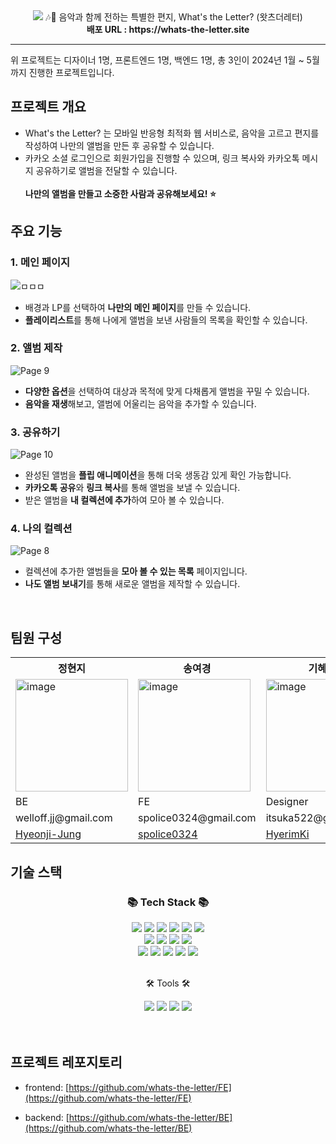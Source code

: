 
<div align=center>
	<img src="https://github.com/whats-the-letter/.github/assets/67726356/cba4244d-6269-4092-9642-058b1fda5c92" />
  <span>🎶💌 음악과 함께 전하는 특별한 편지, What's the Letter? (왓츠더레터)</span><br/>
  <span><b>배포 URL : https://whats-the-letter.site </b></span>
</div>

 


---

위 프로젝트는 디자이너 1명, 프론트엔드 1명, 백엔드 1명, 총 3인이 2024년 1월 ~ 5월까지 진행한 프로젝트입니다.
<br/>


## 프로젝트 개요

- What's the Letter? 는 모바일 반응형 최적화 웹 서비스로, 음악을 고르고 편지를 작성하여 나만의 앨범을 만든 후 공유할 수 있습니다.
- 카카오 소셜 로그인으로 회원가입을 진행할 수 있으며, 링크 복사와 카카오톡 메시지 공유하기로 앨범을 전달할 수 있습니다.
  <br/><br/>
**나만의 앨범을 만들고 소중한 사람과 공유해보세요! ⭐️**

## 주요 기능

### 1. 메인 페이지
![ㅁㅁㅁ](https://github.com/whats-the-letter/.github/assets/82880442/c38674eb-1fde-41e9-94ae-60d79b162a0c)

- 배경과 LP를 선택하여 **나만의 메인 페이지**를 만들 수 있습니다.
- **플레이리스트**를 통해 나에게 앨범을 보낸 사람들의 목록을 확인할 수 있습니다.

### 2. 앨범 제작
![Page 9](https://github.com/whats-the-letter/.github/assets/82880442/b3d094b2-f769-418e-b9b4-c714e5391421)

- **다양한 옵션**을 선택하여 대상과 목적에 맞게 다채롭게 앨범을 꾸밀 수 있습니다.
- **음악을 재생**해보고, 앨범에 어울리는 음악을 추가할 수 있습니다.

### 3. 공유하기
![Page 10](https://github.com/whats-the-letter/.github/assets/82880442/1baf1582-0056-4bf1-88f2-4ab158baae35)

- 완성된 앨범을 **플립 애니메이션**을 통해 더욱 생동감 있게 확인 가능합니다.
- **카카오톡 공유**와 **링크 복사**를 통해 앨범을 보낼 수 있습니다.
- 받은 앨범을 **내 컬렉션에 추가**하여 모아 볼 수 있습니다.

### 4. 나의 컬렉션
![Page 8](https://github.com/whats-the-letter/.github/assets/82880442/aa8a3eb5-0f73-4080-8a81-910a2e6f02c7)

- 컬렉션에 추가한 앨범들을 **모아 볼 수 있는 목록** 페이지입니다.
- **나도 앨범 보내기**를 통해 새로운 앨범을 제작할 수 있습니다.

</br>

## 팀원 구성

<table>
  <tr>
    <th>정현지</th>
	  <th>송여경</th>
    <th>기혜림</th>
  </tr>
  <tr>
    <td>
      <img width="180" height="180" alt="image" src="https://github.com/whats-the-letter/.github/assets/82880442/1fc6175b-430a-4f4e-a632-355fee475d32">
</td>
    <td><img width="180" height="180" alt="image" src="https://github.com/whats-the-letter/.github/assets/82880442/1816a3ae-3526-4db2-8e8d-fb11b59b2315">
</td>
    <td><img width="180" height="180" alt="image" src="https://github.com/whats-the-letter/.github/assets/82880442/d1fc5e97-0d49-4a08-8802-9689f2468da2">

</td>
  </tr>
  <tr>
    <td>BE</td>
    <td>FE</td>
    <td>Designer</td>
  </tr>
  <tr>
    <td>welloff.jj@gmail.com</td>
    <td>spolice0324@gmail.com</td>
    <td>itsuka522@gmail.com</td>
  </tr>
  <tr>
    <td>
      <a href="https://github.com/Hyeonji-Jung">Hyeonji-Jung</a>
      </td>
    <td>
      <a href="https://github.com/spolice0324">spolice0324</a>
      </td>
    <td><a href="https://www.behance.net/8cc1606e">HyerimKi</a></td>
  </tr>
  
</table>

## 기술 스택

<div align=center>
	<h3>📚 Tech Stack 📚</h3>
	
</div>
<div align="center">
    <img src="https://img.shields.io/badge/HTML5-E34F26?style=flat&logo=HTML5&logoColor=white" />
	<img src="https://img.shields.io/badge/CSS3-1572B6?style=flat&logo=CSS3&logoColor=white" />
	<img src="https://img.shields.io/badge/Typescript-3178C6?style=flat&logo=typescript&logoColor=white"/>
	 <img src="https://img.shields.io/badge/React-61DAFB?style=flat&logo=react&logoColor=white" />
	 <img src="https://img.shields.io/badge/Next-000000.svg?style=flat&logo=Next.js&logoColor=white">
  <img src="https://img.shields.io/badge/React Query-FF4154?style=flat&logo=React Query&logoColor=white"/>
    <br/>
    <img src="https://img.shields.io/badge/Java-47A248?style=flat&logo=Conda-Forge&logoColor=white" />
	<img src="https://img.shields.io/badge/Spring-6DB33F?style=flat&logo=Spring&logoColor=white" />
	<img src="https://img.shields.io/badge/Spring Security-6DB33F?style=flat&logo=Spring Security&logoColor=white"/>
    <img src="https://img.shields.io/badge/MongoDB-47A248?style=flat&logo=MongoDB&logoColor=white" />
    <br/>
	<img src="https://img.shields.io/badge/AWS-232F3E?style=flat&logo=amazonwebservices&logoColor=white"/>
	<img src="https://img.shields.io/badge/Docker-2496ED?style=flat&logo=docker&logoColor=white"/>
	<img src="https://img.shields.io/badge/Github Actions-2088FF?style=flat&logo=githubactions&logoColor=white"/>
	<img src="https://img.shields.io/badge/Prometheus-E6522C?style=flat&logo=prometheus&logoColor=white"/>
	<img src="https://img.shields.io/badge/Grafana-F46800?style=flat&logo=grafana&logoColor=white"/>
<br/>

</div>
<br>
<div align=center>
	<p>🛠 Tools 🛠</p>
</div>
<div align=center>
  <img src="https://img.shields.io/badge/GitHub-181717?style=flat&logo=GitHub&logoColor=white" />
	<img src="https://img.shields.io/badge/IntelliJ%20IDEA-2C2255?style=flat&logo=intellijidea&logoColor=white" />
	<img src="https://img.shields.io/badge/Visual%20Studio%20Code-007ACC?style=flat&logo=VisualStudioCode&logoColor=white" />
 <img src="https://img.shields.io/badge/Figma-F24E1E?style=flat&logo=figma&logoColor=white"/>

</div>

<br/>
<br/>


## 프로젝트 레포지토리

- frontend: [https://github.com/whats-the-letter/FE](https://github.com/whats-the-letter/FE)
- backend: [https://github.com/whats-the-letter/BE](https://github.com/whats-the-letter/BE)

  <br/>
